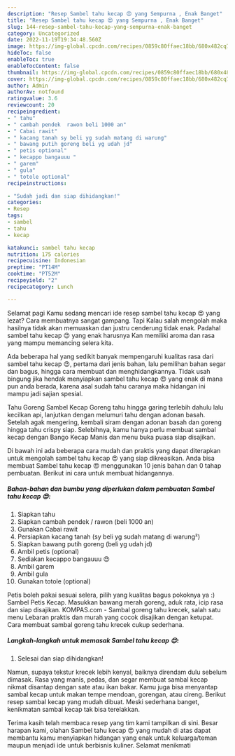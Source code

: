 ```yaml
---
description: "Resep Sambel tahu kecap 😍 yang Sempurna , Enak Banget"
title: "Resep Sambel tahu kecap 😍 yang Sempurna , Enak Banget"
slug: 144-resep-sambel-tahu-kecap-yang-sempurna-enak-banget
category: Uncategorized
date: 2022-11-19T19:34:48.560Z
image: https://img-global.cpcdn.com/recipes/0859c80ffaec18bb/680x482cq70/sambel-tahu-kecap-foto-resep-utama.jpg
hideToc: false
enableToc: true
enableTocContent: false
thumbnail: https://img-global.cpcdn.com/recipes/0859c80ffaec18bb/680x482cq70/sambel-tahu-kecap-foto-resep-utama.jpg
cover: https://img-global.cpcdn.com/recipes/0859c80ffaec18bb/680x482cq70/sambel-tahu-kecap-foto-resep-utama.jpg
author: Admin
authorAv: notfound
ratingvalue: 3.6
reviewcount: 20
recipeingredient:
- " tahu"
- " cambah pendek  rawon beli 1000 an"
- " Cabai rawit"
- " kacang tanah sy beli yg sudah matang di warung"
- " bawang putih goreng beli yg udah jd"
- " petis optional"
- " kecappo bangauuu "
- " garem"
- " gula"
- " totole optional"
recipeinstructions:

- "Sudah jadi dan siap dihidangkan!"
categories:
- Resep
tags:
- sambel
- tahu
- kecap

katakunci: sambel tahu kecap 
nutrition: 175 calories
recipecuisine: Indonesian
preptime: "PT14M"
cooktime: "PT52M"
recipeyield: "2"
recipecategory: Lunch

---
```



Selamat pagi Kamu sedang mencari ide resep sambel tahu kecap 😍 yang lezat? Cara membuatnya sangat gampang. Tapi Kalau salah mengolah maka hasilnya tidak akan memuaskan dan justru cenderung tidak enak. Padahal sambel tahu kecap 😍 yang enak harusnya Kan memiliki aroma dan rasa yang mampu memancing selera kita.


Ada beberapa hal yang sedikit banyak mempengaruhi kualitas rasa dari sambel tahu kecap 😍, pertama dari jenis bahan, lalu pemilihan bahan segar dan bagus, hingga cara membuat dan menghidangkannya. Tidak usah bingung jika hendak menyiapkan sambel tahu kecap 😍 yang enak di mana pun anda berada, karena asal sudah tahu caranya maka hidangan ini mampu jadi sajian spesial.

Tahu Goreng Sambel Kecap Goreng tahu hingga garing terlebih dahulu lalu kecilkan api, lanjutkan dengan melumuri tahu dengan adonan basah. Setelah agak mengering, kembali siram dengan adonan basah dan goreng hingga tahu crispy siap. Selebihnya, kamu hanya perlu membuat sambal kecap dengan Bango Kecap Manis dan menu buka puasa siap disajikan.


Di bawah ini ada beberapa cara mudah dan praktis yang dapat diterapkan untuk mengolah sambel tahu kecap 😍 yang siap dikreasikan. Anda bisa membuat Sambel tahu kecap 😍 menggunakan 10 jenis bahan dan 0 tahap pembuatan. Berikut ini cara untuk membuat hidangannya.

<!--inarticleads1-->

##### Bahan-bahan dan bumbu yang diperlukan dalam pembuatan Sambel tahu kecap 😍:

1. Siapkan  tahu
1. Siapkan  cambah pendek / rawon (beli 1000 an)
1. Gunakan  Cabai rawit
1. Persiapkan  kacang tanah (sy beli yg sudah matang di warung²)
1. Siapkan  bawang putih goreng (beli yg udah jd)
1. Ambil  petis (optional)
1. Sediakan  kecappo bangauuu 😍
1. Ambil  garem
1. Ambil  gula
1. Gunakan  totole (optional)


Petis boleh pakai sesuai selera, pilih yang kualitas bagus pokoknya ya :) Sambel Petis Kecap. Masukkan bawang merah goreng, aduk rata, icip rasa dan siap disajikan. KOMPAS.com - Sambal goreng tahu krecek, salah satu menu Lebaran praktis dan murah yang cocok disajikan dengan ketupat. Cara membuat sambal goreng tahu krecek cukup sederhana. 

<!--inarticleads2-->

##### Langkah-langkah untuk memasak Sambel tahu kecap 😍:


1. Selesai dan siap dihidangkan!

Namun, supaya tekstur krecek lebih kenyal, baiknya direndam dulu sebelum dimasak. Rasa yang manis, pedas, dan segar membuat sambal kecap nikmat disantap dengan sate atau ikan bakar. Kamu juga bisa menyantap sambal kecap untuk makan tempe mendoan, gorengan, atau cireng. Berikut resep sambal kecap yang mudah dibuat. Meski sederhana banget, kenikmatan sambal kecap tak bisa terelakkan. 

Terima kasih telah membaca resep yang tim kami tampilkan di sini. Besar harapan kami, olahan Sambel tahu kecap 😍 yang mudah di atas dapat membantu kamu menyiapkan hidangan yang enak untuk keluarga/teman maupun menjadi ide untuk berbisnis kuliner. Selamat menikmati
